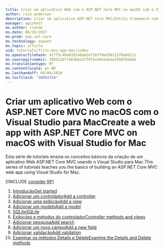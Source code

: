 ```yaml
---
title: Criar um aplicativo Web com o ASP.NET Core MVC no macOS com o Visual Studio para Mac
author: rick-anderson
description: Criar um aplicativo ASP.NET Core MVC/Entity Framework com o Visual Studio para Mac
manager: wpickett
ms.author: riande
ms.date: 06/26/2017
ms.prod: asp.net-core
ms.technology: aspnet
ms.topic: article
uid: tutorials/first-mvc-app-mac/index
ms.openlocfilehash: 417f5c49a026348a62ef1bff0ed3611578e8d111
ms.sourcegitcommit: f8852267f463b62d7f975e56bea9aa3f68fbbdeb
ms.translationtype: HT
ms.contentlocale: pt-BR
ms.lasthandoff: 04/06/2018
ms.locfileid: "30893154"
---
```

# <a name="create-a-web-app-with-aspnet-core-mvc-on-macos-with-visual-studio-for-mac"></a><span data-ttu-id="6d554-103">Criar um aplicativo Web com o ASP.NET Core MVC no macOS com o Visual Studio para Mac</span><span class="sxs-lookup"><span data-stu-id="6d554-103">Create a web app with ASP.NET Core MVC on macOS with Visual Studio for Mac</span></span>

<span data-ttu-id="6d554-104">Esta série de tutoriais ensina os conceitos básicos da criação de um aplicativo Web ASP.NET Core MVC usando o Visual Studio para Mac.</span><span class="sxs-lookup"><span data-stu-id="6d554-104">This series of tutorials teaches you the basics of building an ASP.NET Core MVC web app using Visual Studio for Mac.</span></span> 

[!INCLUDE [consider RP](../../includes/razor.md)]

1. [<span data-ttu-id="6d554-105">Introdução</span><span class="sxs-lookup"><span data-stu-id="6d554-105">Get started</span></span>](xref:tutorials/first-mvc-app-mac/start-mvc)
1. [<span data-ttu-id="6d554-106">Adicionar um controlador</span><span class="sxs-lookup"><span data-stu-id="6d554-106">Add a controller</span></span>](xref:tutorials/first-mvc-app-mac/adding-controller)
1. [<span data-ttu-id="6d554-107">Adicionar uma exibição</span><span class="sxs-lookup"><span data-stu-id="6d554-107">Add a view</span></span>](xref:tutorials/first-mvc-app-mac/adding-view)
1. [<span data-ttu-id="6d554-108">Adicionar um modelo</span><span class="sxs-lookup"><span data-stu-id="6d554-108">Add a model</span></span>](xref:tutorials/first-mvc-app-mac/adding-model)
1. [<span data-ttu-id="6d554-109">SQLite</span><span class="sxs-lookup"><span data-stu-id="6d554-109">SQLite</span></span>](xref:tutorials/first-mvc-app-mac/working-with-sql)
1. [<span data-ttu-id="6d554-110">Exibições e métodos do controlador</span><span class="sxs-lookup"><span data-stu-id="6d554-110">Controller methods and views</span></span>](xref:tutorials/first-mvc-app-mac/controller-methods-views)
1. [<span data-ttu-id="6d554-111">Adicionar pesquisa</span><span class="sxs-lookup"><span data-stu-id="6d554-111">Add search</span></span>](xref:tutorials/first-mvc-app-mac/search)
1. [<span data-ttu-id="6d554-112">Adicionar um novo campo</span><span class="sxs-lookup"><span data-stu-id="6d554-112">Add a new field</span></span>](xref:tutorials/first-mvc-app-mac/new-field)
1. [<span data-ttu-id="6d554-113">Adicionar validação</span><span class="sxs-lookup"><span data-stu-id="6d554-113">Add validation</span></span>](xref:tutorials/first-mvc-app-mac/validation)
1. [<span data-ttu-id="6d554-114">Examinar os métodos Details e Delete</span><span class="sxs-lookup"><span data-stu-id="6d554-114">Examine the Details and Delete methods</span></span>](xref:tutorials/first-mvc-app/details)
